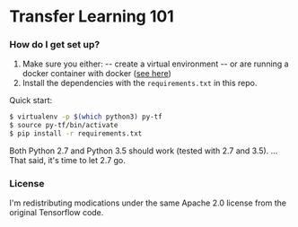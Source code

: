 # Transfer Learning 101

### How do I get set up? ###

1. Make sure you either:
  -- create a virtual environment
  -- or are running a docker container with docker ([see here](https//hub.docker.com/r/tensorflow/tensorflow/))
2. Install the dependencies with the `requirements.txt` in this repo.

Quick start:
```sh
$ virtualenv -p $(which python3) py-tf
$ source py-tf/bin/activate
$ pip install -r requirements.txt
```

Both Python 2.7 and Python 3.5 should work (tested with 2.7 and 3.5). 
... That said, it's time to let 2.7 go.

### License ###
I'm redistributing modications under the same Apache 2.0 license from the original Tensorflow code.
